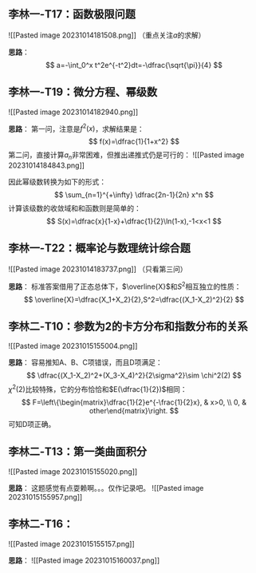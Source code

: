
## 李林一-T17：函数极限问题

![[Pasted image 20231014181508.png]]
（重点关注$a$的求解）

**思路**：
$$
a=-\int_0^x t^2e^{-t^2}dt=-\dfrac{\sqrt{\pi}}{4}
$$

## 李林一-T19：微分方程、幂级数

![[Pasted image 20231014182940.png]]

**思路**：
第一问，注意是$f^2(x)$，求解结果是：
$$
f(x)=\dfrac{1}{1+x^2}
$$
第二问，直接计算$a_n$非常困难，但推出递推式仍是可行的：
![[Pasted image 20231014184843.png]]

因此幂级数转换为如下的形式：
$$
\sum_{n=1}^{+\infty} \dfrac{2n-1}{2n} x^n
$$
计算该级数的收敛域和和函数则是简单的：
$$
S(x)=\dfrac{x}{1-x}+\dfrac{1}{2}\ln(1-x),-1<x<1
$$

## 李林一-T22：概率论与数理统计综合题

![[Pasted image 20231014183737.png]]
（只看第三问）

**思路**：
标准答案借用了正态总体下，$\overline{X}$和$S^2$相互独立的性质：
$$
\overline{X}=\dfrac{X_1+X_2}{2},S^2=\dfrac{(X_1-X_2)^2}{2}
$$

## 李林二-T10：参数为2的卡方分布和指数分布的关系

![[Pasted image 20231015155004.png]]

**思路**：
容易推知A、B、C项错误，而且D项满足：
$$
\dfrac{(X_1-X_2)^2+(X_3-X_4)^2}{2\sigma^2}\sim \chi^2(2)
$$
$\chi^2(2)$比较特殊，它的分布恰恰和$E(\dfrac{1}{2})$相同：
$$
F=\left\{\begin{matrix}\dfrac{1}{2}e^{-\frac{1}{2}x}, & x>0, \\ 0, & other\end{matrix}\right.
$$
可知D项正确。

## 李林二-T13：第一类曲面积分

![[Pasted image 20231015155020.png]]

**思路**：
这题感觉有点耍赖啊。。。仅作记录吧。
![[Pasted image 20231015155957.png]]

## 李林二-T16：

![[Pasted image 20231015155157.png]]

**思路**：
![[Pasted image 20231015160037.png]]